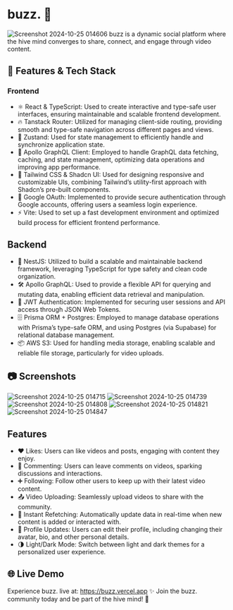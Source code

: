 # buzz. 🐝
![Screenshot 2024-10-25 014606](https://github.com/user-attachments/assets/8f1a8518-b8ee-4dd2-9029-4535d9c8e2a7)
buzz is a dynamic social platform where the hive mind converges to share, connect, and engage through video content.
## 🚀 Features & Tech Stack
### Frontend
- ⚛️ React & TypeScript: Used to create interactive and type-safe user interfaces, ensuring maintainable and scalable frontend development.
- 🔥 Tanstack Router: Utilized for managing client-side routing, providing smooth and type-safe navigation across different pages and views.
- 🧠 Zustand: Used for state management to efficiently handle and synchronize application state.
- 🔗 Apollo GraphQL Client: Employed to handle GraphQL data fetching, caching, and state management, optimizing data operations and improving app performance.
- 🧩 Tailwind CSS & Shadcn UI: Used for designing responsive and customizable UIs, combining Tailwind’s utility-first approach with Shadcn’s pre-built components.
- 🔐 Google OAuth: Implemented to provide secure authentication through Google accounts, offering users a seamless login experience.
- ⚡ Vite: Used to set up a fast development environment and optimized build process for efficient frontend performance.
## Backend
- 🐘 NestJS: Utilized to build a scalable and maintainable backend framework, leveraging TypeScript for type safety and clean code organization.
- 🛠️ Apollo GraphQL: Used to provide a flexible API for querying and mutating data, enabling efficient data retrieval and manipulation.
- 🔐 JWT Authentication: Implemented for securing user sessions and API access through JSON Web Tokens.
- 🗄️ Prisma ORM + Postgres: Employed to manage database operations with Prisma’s type-safe ORM, and using Postgres (via Supabase) for relational database management.
- 📦 AWS S3: Used for handling media storage, enabling scalable and reliable file storage, particularly for video uploads.

## 📷 Screenshots
![Screenshot 2024-10-25 014715](https://github.com/user-attachments/assets/6ce6d6f5-04c8-40e3-9465-d26a08cbe8d1)
![Screenshot 2024-10-25 014739](https://github.com/user-attachments/assets/b23228e1-2494-497b-bc7a-fe3c13365c9d)
![Screenshot 2024-10-25 014808](https://github.com/user-attachments/assets/32be173a-4b2f-45e9-872d-ce5708a6fc4c)
![Screenshot 2024-10-25 014821](https://github.com/user-attachments/assets/96acba77-f416-4d6e-ad92-b141438fec28)
![Screenshot 2024-10-25 014847](https://github.com/user-attachments/assets/f02aace4-fed4-4983-902c-2a1da06e5e7c)

## Features
- ❤️ Likes: Users can like videos and posts, engaging with content they enjoy.
- 💬 Commenting: Users can leave comments on videos, sparking discussions and interactions.
- ➕ Following: Follow other users to keep up with their latest video content.
- 📤 Video Uploading: Seamlessly upload videos to share with the community.
- 🔄 Instant Refetching: Automatically update data in real-time when new content is added or interacted with.
- 👤 Profile Updates: Users can edit their profile, including changing their avatar, bio, and other personal details.
- 🌗 Light/Dark Mode: Switch between light and dark themes for a personalized user experience.

## 🌐 Live Demo
Experience buzz. live at: https://buzz.vercel.app
✨ Join the buzz. community today and be part of the hive mind! 🐝
